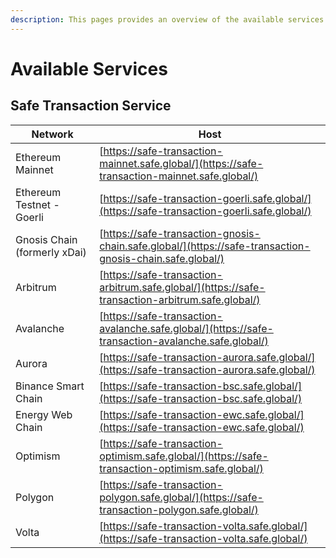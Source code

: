 ```yaml
---
description: This pages provides an overview of the available services
---
```


# Available Services

## Safe Transaction Service

| Network                      | Host                                                                                                     |
| ---------------------------- | -------------------------------------------------------------------------------------------------------- |
| Ethereum Mainnet             | [https://safe-transaction-mainnet.safe.global/](https://safe-transaction-mainnet.safe.global/)           |
| Ethereum Testnet - Goerli    | [https://safe-transaction-goerli.safe.global/](https://safe-transaction-goerli.safe.global/)             |
| Gnosis Chain (formerly xDai) | [https://safe-transaction-gnosis-chain.safe.global/](https://safe-transaction-gnosis-chain.safe.global/) |
| Arbitrum                     | [https://safe-transaction-arbitrum.safe.global/](https://safe-transaction-arbitrum.safe.global/)         |
| Avalanche                    | [https://safe-transaction-avalanche.safe.global/](https://safe-transaction-avalanche.safe.global/)       |
| Aurora                       | [https://safe-transaction-aurora.safe.global/](https://safe-transaction-aurora.safe.global/)             |
| Binance Smart Chain          | [https://safe-transaction-bsc.safe.global/](https://safe-transaction-bsc.safe.global/)                   |
| Energy Web Chain             | [https://safe-transaction-ewc.safe.global/](https://safe-transaction-ewc.safe.global/)                   |
| Optimism                     | [https://safe-transaction-optimism.safe.global/](https://safe-transaction-optimism.safe.global/)         |
| Polygon                      | [https://safe-transaction-polygon.safe.global/](https://safe-transaction-polygon.safe.global/)           |
| Volta                        | [https://safe-transaction-volta.safe.global/](https://safe-transaction-volta.safe.global/)               |

